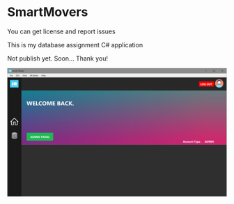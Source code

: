 # SmartMovers
You can get license and report issues


This is my database assignment C# application

Not publish yet.
Soon...
Thank you!


![MainMenu](https://github.com/Nano-Labs-Developers/SmartMovers/blob/master/ScreenShot/55.PNG?raw=true)
